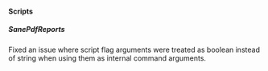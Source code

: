 #### Scripts

##### SanePdfReports

Fixed an issue where script flag arguments were treated as boolean instead of string when using them as internal command arguments.
